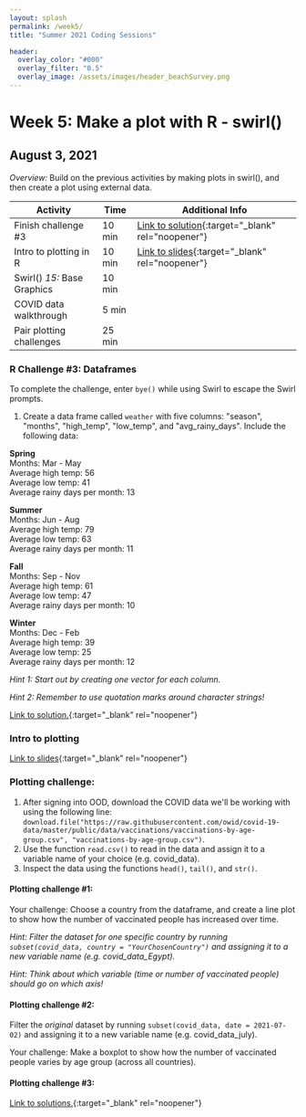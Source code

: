 ```yaml
---
layout: splash
permalink: /week5/
title: "Summer 2021 Coding Sessions"

header:
  overlay_color: "#000"
  overlay_filter: "0.5"
  overlay_image: /assets/images/header_beachSurvey.png
---
```


# Week 5: Make a plot with R - swirl()
## August 3, 2021

*Overview:* Build on the previous activities by making plots in swirl(), and then create a plot using external data.

| Activity | Time | Additional Info |
| ---- | ---- | ----- |
| Finish challenge #3 | 10 min | [Link to solution](https://docs.google.com/document/d/1fgN75_kFzfvOUi2KBYl_TVfaJqnOUT_E4BbVDwRvPD0){:target="_blank" rel="noopener"} |
| Intro to plotting in R | 10 min | [Link to slides](https://docs.google.com/presentation/d/1gtRgRqaC8f2YwP_maVQE8wsT4thj8i19127gA32Z2tE){:target="_blank" rel="noopener"} |
| Swirl()  *15:* Base Graphics | 10 min |  |
| COVID data walkthrough | 5 min |  |
| Pair plotting challenges | 25 min |  |

### R Challenge #3: Dataframes

To complete the challenge, enter `bye()` while using Swirl to escape the Swirl prompts.

1) Create a data frame called `weather` with five columns: "season", "months", "high_temp", "low_temp", and "avg_rainy_days". Include the following data:

**Spring**  
Months: Mar - May  
Average high temp: 56  
Average low temp: 41  
Average rainy days per month: 13

**Summer**  
Months: Jun - Aug  
Average high temp: 79  
Average low temp: 63  
Average rainy days per month: 11

**Fall**  
Months: Sep - Nov  
Average high temp: 61  
Average low temp: 47  
Average rainy days per month: 10

**Winter**  
Months: Dec - Feb  
Average high temp: 39  
Average low temp: 25  
Average rainy days per month: 12

*Hint 1: Start out by creating one vector for each column.*

*Hint 2: Remember to use quotation marks around character strings!*

[Link to solution.](https://docs.google.com/document/d/1r0D-4Fi4AElgUImgSWhgIivutpqSkry6B4rP7SaoFdI){:target="_blank" rel="noopener"}

### Intro to plotting

[Link to slides](https://docs.google.com/presentation/d/1gtRgRqaC8f2YwP_maVQE8wsT4thj8i19127gA32Z2tE){:target="_blank" rel="noopener"}

### Plotting challenge:

1) After signing into OOD, download the COVID data we'll be working with using the following line: `download.file("https://raw.githubusercontent.com/owid/covid-19-data/master/public/data/vaccinations/vaccinations-by-age-group.csv", "vaccinations-by-age-group.csv")`.  
2) Use the function `read.csv()` to read in the data and assign it to a variable name of your choice (e.g. covid_data).  
3) Inspect the data using the functions `head()`, `tail()`, and `str()`.

#### Plotting challenge #1:

Your challenge: Choose a country from the dataframe, and create a line plot to show how the number of vaccinated people has increased over time.

*Hint: Filter the dataset for one specific country by running `subset(covid_data, country = "YourChosenCountry")` and assigning it to a new variable name (e.g. covid_data_Egypt).*

*Hint: Think about which variable (time or number of vaccinated people) should go on which axis!*

#### Plotting challenge #2:

Filter the *original* dataset by running `subset(covid_data, date = 2021-07-02)` and assigning it to a new variable name (e.g. covid_data_july).  

Your challenge: Make a boxplot to show how the number of vaccinated people varies by age group (across all countries).

#### Plotting challenge #3:



[Link to solutions.](link){:target="_blank" rel="noopener"}
